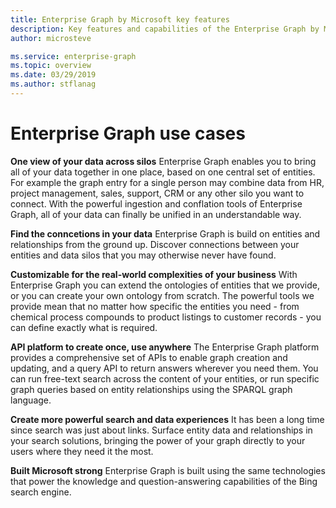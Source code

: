 ```yaml
---
title: Enterprise Graph by Microsoft key features 
description: Key features and capabilities of the Enterprise Graph by Microsoft
author: microsteve

ms.service: enterprise-graph
ms.topic: overview
ms.date: 03/29/2019
ms.author: stflanag
---
```


# Enterprise Graph use cases

**One view of your data across silos**
Enterprise Graph enables you to bring all of your data together in one place, based on one central set of entities. For example the graph entry for a single person may combine data from HR, project management, sales, support, CRM or any other silo you want to connect. With the powerful ingestion and conflation tools of Enterprise Graph, all of your data can finally be unified in an understandable way.

**Find the conncetions in your data**
Enterprise Graph is build on entities and relationships from the ground up. Discover connections between your entities and data silos that you may otherwise never have found.

**Customizable for the real-world complexities of your business**
With Enterprise Graph you can extend the ontologies of entities that we provide, or you can create your own ontology from scratch. The powerful tools we provide mean that no matter how specific the entities you need - from chemical process compounds to product listings to customer records - you can define exactly what is required.

**API platform to create once, use anywhere**
The Enterprise Graph platform provides a comprehensive set of APIs to enable graph creation and updating, and a query API to return answers wherever you need them. You can run free-text search across the content of your entities, or run specific graph queries based on entity relationships using the SPARQL graph language.

**Create more powerful search and data experiences**
It has been a long time since search was just about links. Surface entity data and relationships in your search solutions, bringing the power of your graph directly to your users where they need it the most.

**Built Microsoft strong**
Enterprise Graph is built using the same technologies that power the knowledge and question-answering capabilities of the Bing search engine.

